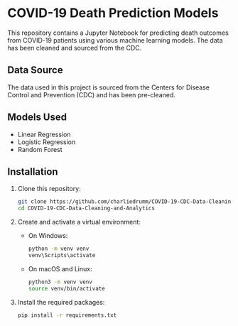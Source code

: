 # COVID-19 Death Prediction Models

This repository contains a Jupyter Notebook for predicting death outcomes from COVID-19 patients using various machine learning models. The data has been cleaned and sourced from the CDC.

## Data Source

The data used in this project is sourced from the Centers for Disease Control and Prevention (CDC) and has been pre-cleaned.

## Models Used

- Linear Regression
- Logistic Regression
- Random Forest

## Installation

1. Clone this repository:
   ```bash
   git clone https://github.com/charliedrumm/COVID-19-CDC-Data-Cleaning-and-Analytics.git
   cd COVID-19-CDC-Data-Cleaning-and-Analytics


2. Create and activate a virtual environment:
   - On Windows:
     ```bash
     python -m venv venv
     venv\Scripts\activate
     ```
   - On macOS and Linux:
     ```bash
     python3 -m venv venv
     source venv/bin/activate
     ```

3. Install the required packages:
   ```bash
   pip install -r requirements.txt
   
